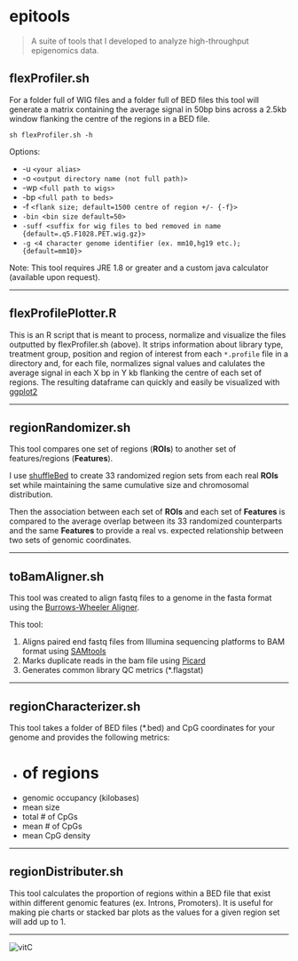 # epitools

> A suite of tools that I developed to analyze high-throughput epigenomics data.

## flexProfiler.sh

For a folder full of WIG files and a folder full of BED files this tool will generate a matrix containing the average signal in 50bp bins across a 2.5kb window flanking the centre of the regions in a BED file.

`sh flexProfiler.sh -h`

Options:    
* -u `<your alias>` 
* -o `<output directory name (not full path)>` 
* -wp `<full path to wigs>` 
* -bp `<full path to beds>`  
* -f  `<flank size; default=1500 centre of region +/- {-f}>`
* `-bin <bin size default=50>`
* `-suff <suffix for wig files to bed removed in name {default=.q5.F1028.PET.wig.gz}>`
* `-g <4 character genome identifier (ex. mm10,hg19 etc.); {default=mm10}>`


Note: This tool requires JRE 1.8 or greater and a custom java calculator (available upon request).

---

## flexProfilePlotter.R

This is an R script that is meant to process, normalize and visualize the files outputted by flexProfiler.sh (above). It strips information about library type, treatment group, position and region of interest from each `*.profile` file in a directory and, for each file, normalizes signal values and calulates the average signal in each X bp in Y kb flanking the centre of each set of regions. The resulting dataframe can quickly and easily be visualized with [ggplot2](http://ggplot2.org/)

---

## regionRandomizer.sh

This tool compares one set of regions (**ROIs**) to another set of features/regions (**Features**).

I use [shuffleBed](http://bedtools.readthedocs.io/en/latest/) to create 33 randomized region sets from each real **ROIs** set while maintaining the same cumulative size and chromosomal distribution.

Then the association between each set of **ROIs** and each set of **Features** is compared to the average overlap between its 33 randomized counterparts and the same **Features** to provide a real vs. expected relationship between two sets of genomic coordinates.

---

## toBamAligner.sh

This tool was created to align fastq files to a genome in the fasta format using the [Burrows-Wheeler Aligner](http://bio-bwa.sourceforge.net/).

This tool:

1. Aligns paired end fastq files from Illumina sequencing platforms to BAM format using [SAMtools](http://samtools.sourceforge.net/)
2. Marks duplicate reads in the bam file using [Picard](https://broadinstitute.github.io/picard/command-line-overview.html)
3. Generates common library QC metrics (*.flagstat)

---

## regionCharacterizer.sh

This tool takes a folder of BED files (*.bed) and CpG coordinates for your genome and provides the following metrics:

* # of regions
* genomic occupancy (kilobases)
* mean size
* total # of CpGs
* mean # of CpGs
* mean CpG density

---

## regionDistributer.sh

This tool calculates the proportion of regions within a BED file that exist within different genomic features (ex. Introns, Promoters). It is useful for making pie charts or stacked bar plots as the values for a given region set will add up to 1. 

---

![vitC](https://upload.wikimedia.org/wikipedia/commons/b/b1/Ascorbic_acid_H-bonding.svg)



